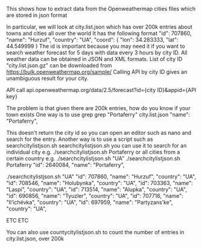 This shows how to extract data from the Openweathermap cities files which are stored in json format

In particular, we will look at city.list.json which has over 200k entries about towns and cities all over the world
It has the following format
    "id": 707860,
    "name": "Hurzuf",
    "country": "UA",
    "coord": {
      "lon": 34.283333,
      "lat": 44.549999
    }
The id is important because you may need it if you want to search weather forecast for 5 days with data every 3 hours by city ID. 
All weather data can be obtained in JSON and XML formats.
List of city ID "city.list.json.gz" can be downloaded from https://bulk.openweathermap.org/sample/
Calling API by city ID gives an unambiguous result for your city.

API call
api.openweathermap.org/data/2.5/forecast?id={city ID}&appid={API key}

The problem is that given there are 200k entries, how do you know if your town exists
One way is to use grep
 grep "Portaferry"  city.list.json
    "name": "Portaferry",

This doesn't return the city id so you can open an editor such as nano and search for the entry. Another way is to 
use a script such as searchcitylistjson.sh searchcitylistjson.sh
you can use it to search for an individual city e.g. ./searchcitylistjson.sh Portaferry
or all cities from a certain country e.g. ./searchcitylistjson.sh "UA"
./searchcitylistjson.sh Portaferry
"id": 2640084, "name": "Portaferry",

./searchcitylistjson.sh "UA"
"id": 707860, "name": "Hurzuf", "country": "UA",
"id": 708546, "name": "Holubynka", "country": "UA",
"id": 703363, "name": "Laspi", "country": "UA",
"id": 713514, "name": "Alupka", "country": "UA",
"id": 690856, "name": "Tyuzler", "country": "UA",
"id": 707716, "name": "Il’ichëvka", "country": "UA",
"id": 697959, "name": "Partyzans’ke", "country": "UA",

ETC ETC

You can also use countycitylistjson.sh to count the number of entries in city.list.json, over 200k
